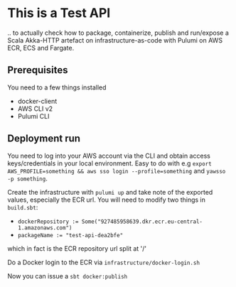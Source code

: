 # This is a Test API

.. to actually check how to package, containerize, publish and run/expose a Scala Akka-HTTP artefact on
infrastructure-as-code with Pulumi on AWS ECR, ECS and Fargate.

## Prerequisites

You need to a few things installed 
* docker-client
* AWS CLI v2
* Pulumi CLI

## Deployment run

You need to log into your AWS account via the CLI and obtain access keys/credentials in your local environment. 
Easy to do with e.g `export AWS_PROFILE=something && aws sso login --profile=something` and `yawsso -p something`.

Create the infrastructure with `pulumi up` and take note of the exported values, especially the ECR url.
You will need to modify two things in `build.sbt`:
* `dockerRepository := Some("927485958639.dkr.ecr.eu-central-1.amazonaws.com")`
* `packageName := "test-api-dea2bfe"`

which in fact is the ECR repository url split at '/'

Do a Docker login to the ECR via `infrastructure/docker-login.sh`

Now you can issue a `sbt docker:publish`

